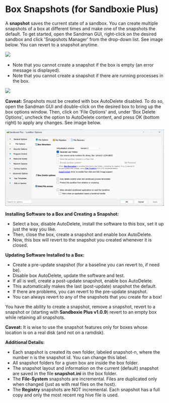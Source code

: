 # Box Snapshots (for Sandboxie Plus)

A **snapshot** saves the current state of a sandbox. You can create multiple snapshots of a box at different times and make one of the snapshots the default. To get started, open the Sandman GUI, right-click on the desired sandbox and click 'Snapshots Manager' from the drop-down list. See image below. You can revert to a snapshot anytime.

![](../Media/Box_Snapshot1.png)

- Note that you cannot create a snapshot if the box is empty (an error message is displayed).
- Note that you cannot create a snapshot if there are running processes in the box.

![](../Media/Box_Snapshot2.png)

**Caveat:** Snapshots must be created with box AutoDelete disabled. To do so, open the Sandman GUI and double-click on the desired box to bring up the box options window. Then, click on 'File Options' and, under 'Box Delete Options', uncheck the option to AutoDelete content, and press OK (bottom right) to apply any changes. See image below.

![](../Media/Box_AutoDelete.png)

**Installing Software to a Box and Creating a Snapshot:**
- Select a box, disable AutoDelete, install the software to this box, set it up just the way you like.
- Then, close the box, create a snapshot and enable box AutoDelete.
- Now, this box will revert to the snapshot you created whenever it is closed.

**Updating Software Installed to a Box:**
- Create a pre-update snapshot (for a baseline you can revert to, if need be).
- Disable box AutoDelete, update the software and test.
- If all is well, create a post-update snapshot, enable box AutoDelete.
- This automatically makes the last (post-update) snapshot the default.
- If there are problems, you can revert to the pre-update snapshot.
- You can always revert to any of the snapshots that you create for a box!

You have the ability to create a snapshot, remove a snapshot, revert to a snapshot or (starting with **Sandboxie Plus v1.0.9**) revert to an empty box while retaining all snapshots.

**Caveat:** It is wise to use the snapshot features only for boxes whose location is on a real disk (and not on a ramdisk).

**Additional Details:**
- Each snapshot is created its own folder, labeled snapshot-n,  where the number n is the snapshot id. You can change this label.
- All snapshot folders for a given box are inside the box folder.
- The snapshot layout and information on the current (default) snapshot are saved in the file **snapshot.ini** in the box folder.
- The **File-System** snapshots are incremental. Files are duplicated only when changed (just as with real files on the host).
- The **Registry** snapshots are NOT incremental. Each snapshot has a full copy and only the most recent reg hive file is used.
